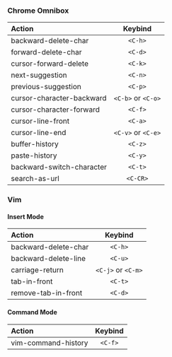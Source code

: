 ### Chrome Omnibox

| Action                    |      Keybind       |
| :------------------------ | :----------------: |
| backward-delete-char      |      `<C-h>`       |
| forward-delete-char       |      `<C-d>`       |
| cursor-forward-delete     |      `<C-k>`       |
| next-suggestion           |      `<C-n>`       |
| previous-suggestion       |      `<C-p>`       |
| cursor-character-backward | `<C-b>` or `<C-o>` |
| cursor-character-forward  |      `<C-f>`       |
| cursor-line-front         |      `<C-a>`       |
| cursor-line-end           | `<C-v>` or `<C-e>` |
| buffer-history            |      `<C-z>`       |
| paste-history             |      `<C-y>`       |
| backward-switch-character |      `<C-t>`       |
| search-as-url             |      `<C-CR>`      |

### Vim

#### Insert Mode

| Action               |      Keybind       |
| :------------------- | :----------------: |
| backward-delete-char |      `<C-h>`       |
| backward-delete-line |      `<C-u>`       |
| carriage-return      | `<C-j>` or `<C-m>` |
| tab-in-front         |      `<C-t>`       |
| remove-tab-in-front  |      `<C-d>`       |

#### Command Mode

| Action              | Keybind |
| :------------------ | :-----: |
| vim-command-history | `<C-f>` |
